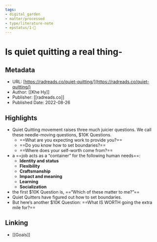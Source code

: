 ```yaml
---
tags: 
- digital_garden
- matter/processed
- type/literature-note
- epstatus/1-🌱
---
```

# Is quiet quitting a real thing-
## Metadata
* URL: [https://radreads.co/quiet-quitting/](https://radreads.co/quiet-quitting/)
* Author: [[Khe Hy]]
* Publisher: [[radreads.co]]
* Published Date: 2022-08-26

## Highlights
* Quiet Quitting movement raises three much juicier questions. We call these needle-moving questions, $10K Questions.
	* ==What are you expecting work to provide you?== 
	* ==Do you know how to set boundaries?== 
	* ==Where does your self-worth come from?==
* a ==job acts as a “container” for the following human needs==:
	* **Identity and status**
	* **Flexibility** 
	* **Craftsmanship** 
	* **Impact and meaning**
	* **Learning** 
	* **Socialization**
* the first $10K Question is, ==“Which of these matter to me?”==
* Quiet Quitters have figured out how to set boundaries.
* But here’s another $10K Question: ==What IS WORTH going the extra mile for?==

## Linking
+ [[Goals]]